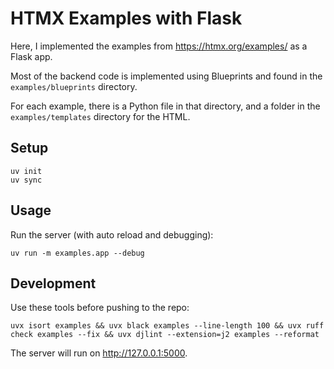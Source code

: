 # HTMX Examples with Flask

Here, I implemented the examples from <https://htmx.org/examples/> as a Flask app.

Most of the backend code is implemented using Blueprints and found in the
`examples/blueprints` directory.

For each example, there is a Python file in that directory, and a folder in the
`examples/templates` directory for the HTML.

## Setup

```shell
uv init
uv sync
```

## Usage

Run the server (with auto reload and debugging):

```shell
uv run -m examples.app --debug
```

## Development

Use these tools before pushing to the repo:

```shell
uvx isort examples && uvx black examples --line-length 100 && uvx ruff check examples --fix && uvx djlint --extension=j2 examples --reformat
```

The server will run on <http://127.0.0.1:5000>.
